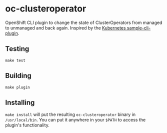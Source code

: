 # oc-clusteroperator
OpenShift CLI plugin to change the state of ClusterOperators from managed to unmanaged and back again. Inspired by 
the [Kubernetes sample-cli-plugin](https://github.com/kubernetes/sample-cli-plugin).

## Testing
`make test`

## Building
`make plugin`

## Installing
`make install` will put the resulting `oc-clusteroperator` binary in `/usr/local/bin`. You can put it anywhere in 
your `$PATH` to access the plugin's functionality.